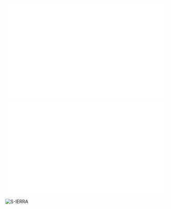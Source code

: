 ![](https://github.com/S-IERRA/S-IERRA/blob/master/generated/languages.svg#gh-dark-mode-only)
![](https://github.com/S-IERRA/S-IERRA/blob/master/generated/overview.svg#gh-dark-mode-only)
<p align="left"> <img src="https://komarev.com/ghpvc/?username=S-IERRA&label=Profile%20views&color=0e75b6&style=flat" alt="S-IERRA" /> </p>
